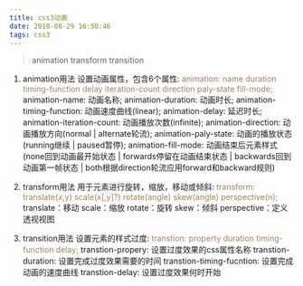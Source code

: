 ```yaml
---
title: css3动画
date: 2018-08-29 16:50:46
tags: css3
---
```


> animation
  transform
  transition

1. animation用法
设置动画属性，包含6个属性:
<font color="#9e845a">animation: name duration timing-function delay iteration-count direction paly-state fill-mode;</font>
		animation-name: 动画名称;
		animation-duration: 动画时长;
		animation-timing-function: 动画速度曲线(linear);
		animation-delay: 延迟时长;
		animation-iteration-count: 动画播放次数(infinite);
		animation-direction: 动画播放方向(normal | alternate轮流);
		animation-paly-state: 动画的播放状态(running继续 | paused暂停);
		animation-fill-mode: 动画结束后元素样式(none回到动画最开始状态 | forwards停留在动画结束状态 | backwards回到动画第一帧状态 | both根据direction轮流应用forward和backward规则)

2. transform用法
用于元素进行旋转，缩放，移动或倾斜:
<font color="#9e845a">transform: translate(x,y) scale(x[,y]?) rotate(angle) skew(angle) perspective(n);</font>
		translate：移动
		scale：缩放
		rotate：旋转
		skew：倾斜
		perspective：定义透视视图

3. transition用法
设置元素的样式过度:
<font color="#9e845a">transtion: property duration timing-function delay;</font>
		transtion-propery: 设置过度效果的css属性名称
		transtion-duration: 设置完成过度效果需要的时间
		transtion-timing-fucntion: 设置完成动画的速度曲线
		transtion-delay: 设置过度效果何时开始
